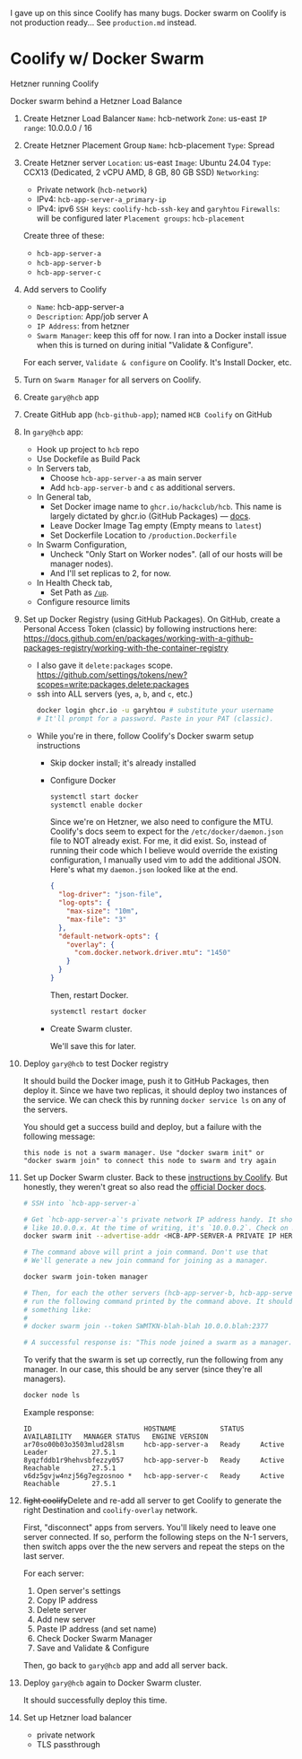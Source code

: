 I gave up on this since Coolify has many bugs. Docker swarm on Coolify is not
production ready... See `production.md` instead.

# Coolify w/ Docker Swarm

Hetzner running Coolify

Docker swarm behind a Hetzner Load Balance

1. Create Hetzner Load Balancer
   `Name`: hcb-network
   `Zone`: us-east
   `IP range`: 10.0.0.0 / 16
2. Create Hetzner Placement Group
   `Name`: hcb-placement
   `Type`: Spread
3. Create Hetzner server
   `Location`: us-east
   `Image`: Ubuntu 24.04
   `Type`: CCX13 (Dedicated, 2 vCPU AMD, 8 GB, 80 GB SSD)
   `Networking`:
   - Private network (`hcb-network`)
   - IPv4: `hcb-app-server-a_primary-ip`
   - IPv4: ipv6
   `SSH keys`: `coolify-hcb-ssh-key` and `garyhtou`
   `Firewalls`: will be configured later
   `Placement groups`: `hcb-placement`

   Create three of these:
   - `hcb-app-server-a`
   - `hcb-app-server-b`
   - `hcb-app-server-c`
4. Add servers to Coolify
   - `Name`: hcb-app-server-a
   - `Description`: App/job server A
   - `IP Address`: from hetzner
   - `Swarm Manager`: keep this off for now. I ran into a Docker install issue
      when this is turned on during initial "Validate & Configure".

   For each server, `Validate & configure` on Coolify.
   It's Install Docker, etc.

5. Turn on `Swarm Manager` for all servers on Coolify.
6. Create `gary@hcb` app
7. Create GitHub app (`hcb-github-app`); named `HCB Coolify` on GitHub
8. In `gary@hcb` app:
   - Hook up project to `hcb` repo
   - Use Dockefile as Build Pack
   - In Servers tab,
      - Choose `hcb-app-server-a` as main server
      - Add `hcb-app-server-b` and `c` as additional servers.
   - In General tab,
      - Set Docker image name to `ghcr.io/hackclub/hcb`. This name is largely
        dictated by ghcr.io (GitHub
        Packages) — [docs](https://docs.github.com/en/packages/working-with-a-github-packages-registry/working-with-the-container-registry#pushing-container-images).
      - Leave Docker Image Tag empty (Empty means to `latest`)
      - Set Dockerfile Location to `/production.Dockerfile`
   - In Swarm Configuration,
      - Uncheck "Only Start on Worker nodes". (all of our hosts will be manager nodes).
      - And I'll set replicas to 2, for now.
   - In Health Check tab,
      - Set Path as [`/up`](https://github.com/hackclub/hcb/pull/9534).
   - Configure resource limits
9. Set up Docker Registry (using GitHub Packages). On GitHub, create a Personal
   Access Token (classic) by following instructions
   here: https://docs.github.com/en/packages/working-with-a-github-packages-registry/working-with-the-container-registry
   - I also gave it `delete:packages` scope. https://github.com/settings/tokens/new?scopes=write:packages,delete:packages
   - ssh into ALL servers (yes, `a`, `b`, and `c`, etc.)
     ```bash
     docker login ghcr.io -u garyhtou # substitute your username
     # It'll prompt for a password. Paste in your PAT (classic).
     ```
   - While you're in there, follow Coolify's Docker swarm setup instructions
      - Skip docker install; it's already installed
      - Configure Docker
        ```bash
        systemctl start docker
        systemctl enable docker
        ```
        Since we're on Hetzner, we also need to configure the MTU. Coolify's
        docs seem to expect for the `/etc/docker/daemon.json` file to NOT
        already exist. For me, it did exist. So, instead of running their code
        which I believe would override the existing configuration, I manually
        used vim to add the additional JSON. Here's what my `daemon.json` looked
        like at the end.
        
        ```json
        {
          "log-driver": "json-file",
          "log-opts": {
            "max-size": "10m",
            "max-file": "3"
          },
          "default-network-opts": {
            "overlay": {
              "com.docker.network.driver.mtu": "1450"
            }
          }
        }
        ```

        Then, restart Docker.
        ```bash
        systemctl restart docker
        ```
      - Create Swarm cluster.

        We'll save this for later.
10. Deploy `gary@hcb` to test Docker registry

    It should build the Docker image, push it to GitHub Packages, then deploy
    it. Since we have two replicas, it should deploy two instances of the
    service. We can check this by running `docker service ls` on any of the
    servers.

    You should get a success build and deploy, but a failure with the following
    message:
    ```
    this node is not a swarm manager. Use "docker swarm init" or "docker swarm join" to connect this node to swarm and try again
    ```
11. Set up Docker Swarm cluster.
    Back to
    these [instructions by Coolify](https://coolify.io/docs/knowledge-base/docker/swarm#create-a-swarm-cluster).
    But honestly, they weren't great so also read the [official Docker docs](https://docs.docker.com/engine/swarm/swarm-tutorial/create-swarm/).
    ```bash
    # SSH into `hcb-app-server-a`
    
    # Get `hcb-app-server-a`'s private network IP address handy. It should look
    # like 10.0.0.x. At the time of writing, it's `10.0.0.2`. Check on Hetzner.
    docker swarm init --advertise-addr <HCB-APP-SERVER-A PRIVATE IP HERE>

    # The command above will print a join command. Don't use that
    # We'll generate a new join command for joining as a manager.

    docker swarm join-token manager
    
    # Then, for each the other servers (hcb-app-server-b, hcb-app-server-c, etc.),
    # run the following command printed by the command above. It should look
    # something like:
    #
    # docker swarm join --token SWMTKN-blah-blah 10.0.0.blah:2377
    
    # A successful response is: "This node joined a swarm as a manager."
    ``` 
    
    To verify that the swarm is set up correctly, run the following from any
    manager. In our case, this should be any server (since they're all managers).
    ```bash
    docker node ls
    ```
    Example response:
    ```
    ID                            HOSTNAME           STATUS    AVAILABILITY   MANAGER STATUS   ENGINE VERSION
    ar70so00b03o3503mlud28lsm     hcb-app-server-a   Ready     Active         Leader           27.5.1
    8yqzfddb1r9hehvsbfezzy057     hcb-app-server-b   Ready     Active         Reachable        27.5.1
    v6dz5gvjw4nzj56g7egzosnoo *   hcb-app-server-c   Ready     Active         Reachable        27.5.1
    ```
12. ~~fight coolify~~Delete and re-add all server to get Coolify to generate
    the right Destination and `coolify-overlay` network.

    First, "disconnect" apps from servers. You'll likely need to leave one server
    connected. If so, perform the following steps on the N-1 servers, then switch
    apps over the the new servers and repeat the steps on the last server.

    For each server:
    1. Open server's settings
    2. Copy IP address
    3. Delete server
    4. Add new server
    5. Paste IP address (and set name)
    6. Check Docker Swarm Manager
    7. Save and Validate & Configure

    Then, go back to `gary@hcb` app and add all server back.

13. Deploy `gary@hcb` again to Docker Swarm cluster.

    It should successfully deploy this time.

14. Set up Hetzner load balancer
    - private network
    - TLS passthrough

